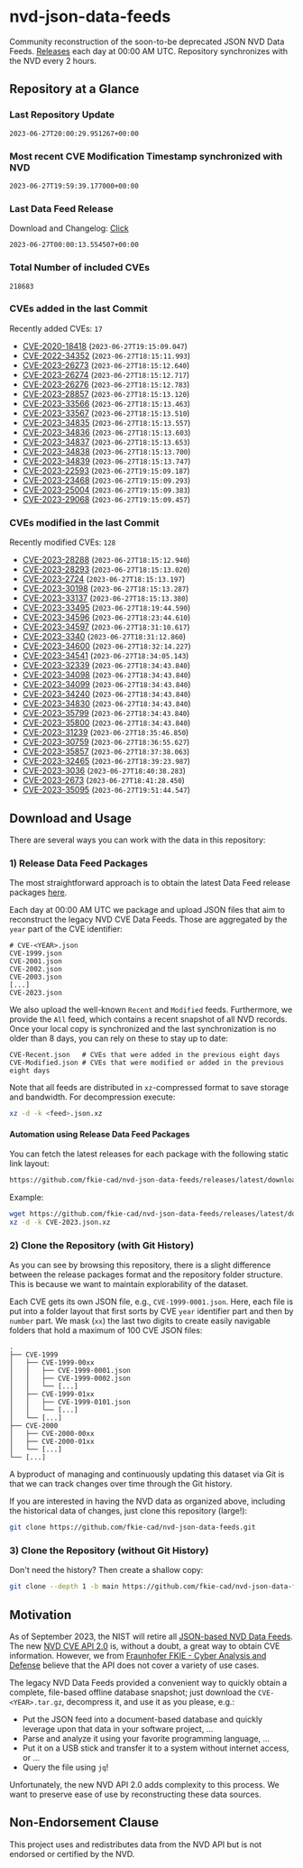 # nvd-json-data-feeds

Community reconstruction of the soon-to-be deprecated JSON NVD Data Feeds. 
[Releases](https://github.com/fkie-cad/nvd-json-data-feeds/releases/latest) each day at 00:00 AM UTC.
Repository synchronizes with the NVD every 2 hours.

## Repository at a Glance

### Last Repository Update

```plain
2023-06-27T20:00:29.951267+00:00
```

### Most recent CVE Modification Timestamp synchronized with NVD

```plain
2023-06-27T19:59:39.177000+00:00
```

### Last Data Feed Release

Download and Changelog: [Click](https://github.com/fkie-cad/nvd-json-data-feeds/releases/latest)

```plain
2023-06-27T00:00:13.554507+00:00
```

### Total Number of included CVEs

```plain
218683
```

### CVEs added in the last Commit

Recently added CVEs: `17`

* [CVE-2020-18418](CVE-2020/CVE-2020-184xx/CVE-2020-18418.json) (`2023-06-27T19:15:09.047`)
* [CVE-2022-34352](CVE-2022/CVE-2022-343xx/CVE-2022-34352.json) (`2023-06-27T18:15:11.993`)
* [CVE-2023-26273](CVE-2023/CVE-2023-262xx/CVE-2023-26273.json) (`2023-06-27T18:15:12.640`)
* [CVE-2023-26274](CVE-2023/CVE-2023-262xx/CVE-2023-26274.json) (`2023-06-27T18:15:12.717`)
* [CVE-2023-26276](CVE-2023/CVE-2023-262xx/CVE-2023-26276.json) (`2023-06-27T18:15:12.783`)
* [CVE-2023-28857](CVE-2023/CVE-2023-288xx/CVE-2023-28857.json) (`2023-06-27T18:15:13.120`)
* [CVE-2023-33566](CVE-2023/CVE-2023-335xx/CVE-2023-33566.json) (`2023-06-27T18:15:13.463`)
* [CVE-2023-33567](CVE-2023/CVE-2023-335xx/CVE-2023-33567.json) (`2023-06-27T18:15:13.510`)
* [CVE-2023-34835](CVE-2023/CVE-2023-348xx/CVE-2023-34835.json) (`2023-06-27T18:15:13.557`)
* [CVE-2023-34836](CVE-2023/CVE-2023-348xx/CVE-2023-34836.json) (`2023-06-27T18:15:13.603`)
* [CVE-2023-34837](CVE-2023/CVE-2023-348xx/CVE-2023-34837.json) (`2023-06-27T18:15:13.653`)
* [CVE-2023-34838](CVE-2023/CVE-2023-348xx/CVE-2023-34838.json) (`2023-06-27T18:15:13.700`)
* [CVE-2023-34839](CVE-2023/CVE-2023-348xx/CVE-2023-34839.json) (`2023-06-27T18:15:13.747`)
* [CVE-2023-22593](CVE-2023/CVE-2023-225xx/CVE-2023-22593.json) (`2023-06-27T19:15:09.187`)
* [CVE-2023-23468](CVE-2023/CVE-2023-234xx/CVE-2023-23468.json) (`2023-06-27T19:15:09.293`)
* [CVE-2023-25004](CVE-2023/CVE-2023-250xx/CVE-2023-25004.json) (`2023-06-27T19:15:09.383`)
* [CVE-2023-29068](CVE-2023/CVE-2023-290xx/CVE-2023-29068.json) (`2023-06-27T19:15:09.457`)


### CVEs modified in the last Commit

Recently modified CVEs: `128`

* [CVE-2023-28288](CVE-2023/CVE-2023-282xx/CVE-2023-28288.json) (`2023-06-27T18:15:12.940`)
* [CVE-2023-28293](CVE-2023/CVE-2023-282xx/CVE-2023-28293.json) (`2023-06-27T18:15:13.020`)
* [CVE-2023-2724](CVE-2023/CVE-2023-27xx/CVE-2023-2724.json) (`2023-06-27T18:15:13.197`)
* [CVE-2023-30198](CVE-2023/CVE-2023-301xx/CVE-2023-30198.json) (`2023-06-27T18:15:13.287`)
* [CVE-2023-33137](CVE-2023/CVE-2023-331xx/CVE-2023-33137.json) (`2023-06-27T18:15:13.380`)
* [CVE-2023-33495](CVE-2023/CVE-2023-334xx/CVE-2023-33495.json) (`2023-06-27T18:19:44.590`)
* [CVE-2023-34596](CVE-2023/CVE-2023-345xx/CVE-2023-34596.json) (`2023-06-27T18:23:44.610`)
* [CVE-2023-34597](CVE-2023/CVE-2023-345xx/CVE-2023-34597.json) (`2023-06-27T18:31:10.617`)
* [CVE-2023-3340](CVE-2023/CVE-2023-33xx/CVE-2023-3340.json) (`2023-06-27T18:31:12.860`)
* [CVE-2023-34600](CVE-2023/CVE-2023-346xx/CVE-2023-34600.json) (`2023-06-27T18:32:14.227`)
* [CVE-2023-34541](CVE-2023/CVE-2023-345xx/CVE-2023-34541.json) (`2023-06-27T18:34:05.143`)
* [CVE-2023-32339](CVE-2023/CVE-2023-323xx/CVE-2023-32339.json) (`2023-06-27T18:34:43.840`)
* [CVE-2023-34098](CVE-2023/CVE-2023-340xx/CVE-2023-34098.json) (`2023-06-27T18:34:43.840`)
* [CVE-2023-34099](CVE-2023/CVE-2023-340xx/CVE-2023-34099.json) (`2023-06-27T18:34:43.840`)
* [CVE-2023-34240](CVE-2023/CVE-2023-342xx/CVE-2023-34240.json) (`2023-06-27T18:34:43.840`)
* [CVE-2023-34830](CVE-2023/CVE-2023-348xx/CVE-2023-34830.json) (`2023-06-27T18:34:43.840`)
* [CVE-2023-35799](CVE-2023/CVE-2023-357xx/CVE-2023-35799.json) (`2023-06-27T18:34:43.840`)
* [CVE-2023-35800](CVE-2023/CVE-2023-358xx/CVE-2023-35800.json) (`2023-06-27T18:34:43.840`)
* [CVE-2023-31239](CVE-2023/CVE-2023-312xx/CVE-2023-31239.json) (`2023-06-27T18:35:46.850`)
* [CVE-2023-30759](CVE-2023/CVE-2023-307xx/CVE-2023-30759.json) (`2023-06-27T18:36:55.627`)
* [CVE-2023-35857](CVE-2023/CVE-2023-358xx/CVE-2023-35857.json) (`2023-06-27T18:37:38.063`)
* [CVE-2023-32465](CVE-2023/CVE-2023-324xx/CVE-2023-32465.json) (`2023-06-27T18:39:23.987`)
* [CVE-2023-3036](CVE-2023/CVE-2023-30xx/CVE-2023-3036.json) (`2023-06-27T18:40:38.283`)
* [CVE-2023-2673](CVE-2023/CVE-2023-26xx/CVE-2023-2673.json) (`2023-06-27T18:41:28.450`)
* [CVE-2023-35095](CVE-2023/CVE-2023-350xx/CVE-2023-35095.json) (`2023-06-27T19:51:44.547`)


## Download and Usage

There are several ways you can work with the data in this repository:

### 1) Release Data Feed Packages

The most straightforward approach is to obtain the latest Data Feed release packages [here](https://github.com/fkie-cad/nvd-json-data-feeds/releases/latest).

Each day at 00:00 AM UTC we package and upload JSON files that aim to reconstruct the legacy NVD CVE Data Feeds.
Those are aggregated by the `year` part of the CVE identifier:

```
# CVE-<YEAR>.json
CVE-1999.json
CVE-2001.json
CVE-2002.json
CVE-2003.json
[...]
CVE-2023.json
```

We also upload the well-known `Recent` and `Modified` feeds.
Furthermore, we provide the `All` feed, which contains a recent snapshot of all NVD records.
Once your local copy is synchronized and the last synchronization is no older than 8 days, you can rely on these to stay up to date:

```plain
CVE-Recent.json   # CVEs that were added in the previous eight days
CVE-Modified.json # CVEs that were modified or added in the previous eight days
```

Note that all feeds are distributed in `xz`-compressed format to save storage and bandwidth.
For decompression execute:

```sh
xz -d -k <feed>.json.xz
```


#### Automation using Release Data Feed Packages

You can fetch the latest releases for each package with the following static link layout:

```sh
https://github.com/fkie-cad/nvd-json-data-feeds/releases/latest/download/CVE-<YEAR>.json.xz
```

Example:

```sh
wget https://github.com/fkie-cad/nvd-json-data-feeds/releases/latest/download/CVE-2023.json.xz
xz -d -k CVE-2023.json.xz
```

### 2) Clone the Repository (with Git History)

As you can see by browsing this repository, there is a slight difference between the release packages format and the repository folder structure.
This is because we want to maintain explorability of the dataset.

Each CVE gets its own JSON file, e.g., `CVE-1999-0001.json`.
Here, each file is put into a folder layout that first sorts by CVE `year` identifier part and then by `number` part.
We mask (`xx`) the last two digits to create easily navigable folders that hold a maximum of 100 CVE JSON files:

```plain
.
├── CVE-1999
│   ├── CVE-1999-00xx
│   │   ├── CVE-1999-0001.json
│   │   ├── CVE-1999-0002.json
│   │   └── [...]
│   ├── CVE-1999-01xx
│   │   ├── CVE-1999-0101.json
│   │   └── [...]
│   └── [...]
├── CVE-2000
│   ├── CVE-2000-00xx
│   ├── CVE-2000-01xx
│   └── [...]
└── [...]
```

A byproduct of managing and continuously updating this dataset via Git is that we can track changes over time through the Git history.

If you are interested in having the NVD data as organized above, including the historical data of changes, just clone this repository (large!):

```sh
git clone https://github.com/fkie-cad/nvd-json-data-feeds.git
```

### 3) Clone the Repository (without Git History)

Don't need the history? Then create a shallow copy:

```sh
git clone --depth 1 -b main https://github.com/fkie-cad/nvd-json-data-feeds.git
```

## Motivation

As of September 2023, the NIST will retire all [JSON-based NVD Data Feeds](https://nvd.nist.gov/vuln/data-feeds#divRetirementBanner-1).
The new [NVD CVE API 2.0](https://nvd.nist.gov/developers/vulnerabilities) is, without a doubt, a great way to obtain CVE information.
However, we from [Fraunhofer FKIE - Cyber Analysis and Defense](https://www.fkie.fraunhofer.de/en/departments/cad.html) believe that the API does not cover a variety of use cases.

The legacy NVD Data Feeds provided a convenient way to quickly obtain a complete, file-based offline database snapshot; just download the `CVE-<YEAR>.tar.gz`, decompress it, and use it as you please, e.g.:

* Put the JSON feed into a document-based database and quickly leverage upon that data in your software project, ...
* Parse and analyze it using your favorite programming language, ...
* Put it on a USB stick and transfer it to a system without internet access, or ...
* Query the file using `jq`!

Unfortunately, the new NVD API 2.0 adds complexity to this process.
We want to preserve ease of use by reconstructing these data sources.

## Non-Endorsement Clause

This project uses and redistributes data from the NVD API but is not endorsed or certified by the NVD.
